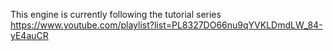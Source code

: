 This engine is currently following the tutorial series https://www.youtube.com/playlist?list=PL8327DO66nu9qYVKLDmdLW_84-yE4auCR
